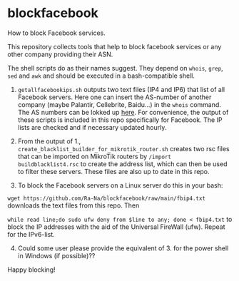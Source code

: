 # blockfacebook
How to block Facebook services.

This repository collects tools that help to block facebook services or any other company providing their ASN.

The shell scripts do as their names suggest. They depend on `whois`, `grep`, `sed` and `awk` and should be executed in a bash-compatible shell.

1. `getallfacebookips.sh` outputs two text files (IP4 and IP6) that list of all Facebook servers. Here one can insert the AS-number of another company (maybe Palantir, Cellebrite, Baidu...) in the `whois` command. The AS numbers can be lokked up [here](http://www.bgplookingglass.com/list-of-autonomous-system-numbers). For convenience, the output of these scripts is included in this repo specifically for Facebook. The IP lists are checked and if necessary updated hourly. 

2. From the output of 1., `create_blacklist_builder_for_mikrotik_router.sh` creates two rsc files that can be imported on MikroTik routers by `/import buildblacklist4.rsc` to create the address list, which can then be used to filter these servers. These files are also up to date in this repo.

3. To block the Facebook servers on a Linux server do this in your bash:

`wget https://github.com/Ra-Na/blockfacebook/raw/main/fbip4.txt` downloads the text files from this repo. Then

`while read line;do sudo ufw deny from $line to any; done < fbip4.txt` to block the IP addresses with the aid of the Universal FireWall (ufw). Repeat for the IPv6-list.

4. Could some user please provide the equivalent of 3. for the power shell in Windows (if possible)??

Happy blocking!

